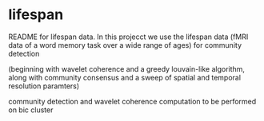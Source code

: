 # lifespan
README for lifespan data.
In this projecct we use the lifespan data
(fMRI data of a word memory task over a 
wide range of ages) for community detection

(beginning with wavelet coherence and a
greedy louvain-like algorithm, along with
community consensus and a sweep of spatial
and temporal resolution paramters)

community detection and wavelet coherence
computation to be performed on bic cluster

